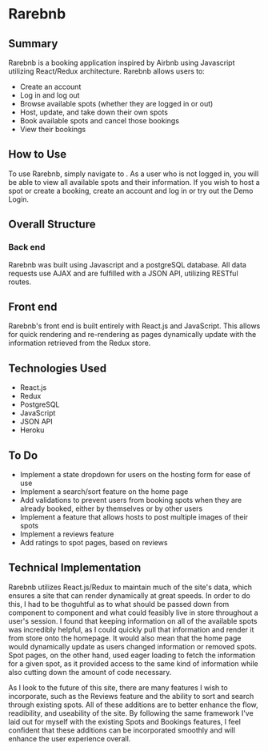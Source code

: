 # Rarebnb

## Summary
Rarebnb is a booking application inspired by Airbnb using Javascript utilizing React/Redux architecture. Rarebnb allows users to:
- Create an account
- Log in and log out
- Browse available spots (whether they are logged in or out)
- Host, update, and take down their own spots
- Book available spots and cancel those bookings
- View their bookings

## How to Use
To use Rarebnb, simply navigate to . As a user who is not logged in, you will be able to view all available spots and their information. If you wish to host a spot or create a booking, create an account and log in or try out the Demo Login.

## Overall Structure
### Back end
Rarebnb was built using Javascript and a postgreSQL database. All data requests use AJAX and are fulfilled with a JSON API, utilizing RESTful routes. 

## Front end
Rarebnb's front end is built entirely with React.js and JavaScript. This allows for quick rendering and re-rendering as pages dynamically update with the information retrieved from the Redux store.

## Technologies Used
- React.js
- Redux
- PostgreSQL
- JavaScript
- JSON API 
- Heroku

## To Do
- Implement a state dropdown for users on the hosting form for ease of use
- Implement a search/sort feature on the home page
- Add validations to prevent users from booking spots when they are already booked, either by themselves or by other users
- Implement a feature that allows hosts to post multiple images of their spots
- Implement a reviews feature
- Add ratings to spot pages, based on reviews

## Technical Implementation
Rarebnb utilizes React.js/Redux to maintain much of the site's data, which ensures a site that can render dynamically at great speeds. In order to do this, I had to be thoguhtful as to what should be passed down from component to component and what could feasibly live in store throughout a user's session. I found that keeping information on all of the available spots was incredibly helpful, as I could quickly pull that information and render it from store onto the homepage. It would also mean that the home page would dynamically update as users changed information or removed spots. Spot pages, on the other hand, used eager loading to fetch the information for a given spot, as it provided access to the same kind of information while also cutting down the amount of code necessary.

As I look to the future of this site, there are many features I wish to incorporate, such as the Reviews feature and the ability to sort and search through existing spots. All of these additions are to better enhance the flow, readibility, and useability of the site. By following the same framework I've laid out for myself with the existing Spots and Bookings features, I feel confident that these additions can be incorporated smoothly and will enhance the user experience overall.
